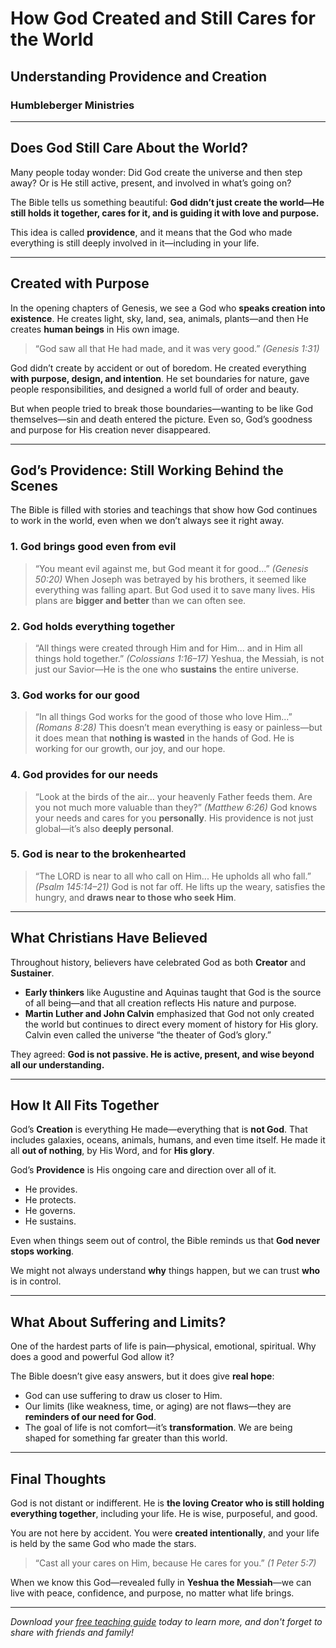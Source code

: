 # How God Created and Still Cares for the World

## Understanding Providence and Creation

### Humbleberger Ministries

---

## Does God Still Care About the World?

Many people today wonder:
Did God create the universe and then step away?
Or is He still active, present, and involved in what’s going on?

The Bible tells us something beautiful:
**God didn’t just create the world—He still holds it together, cares for it, and is guiding it with love and purpose.**

This idea is called **providence**, and it means that the God who made everything is still deeply involved in it—including in your life.

---

## Created with Purpose

In the opening chapters of Genesis, we see a God who **speaks creation into existence**. He creates light, sky, land, sea, animals, plants—and then He creates **human beings** in His own image.

> “God saw all that He had made, and it was very good.” _(Genesis 1:31)_

God didn’t create by accident or out of boredom. He created everything **with purpose, design, and intention**. He set boundaries for nature, gave people responsibilities, and designed a world full of order and beauty.

But when people tried to break those boundaries—wanting to be like God themselves—sin and death entered the picture. Even so, God’s goodness and purpose for His creation never disappeared.

---

## God’s Providence: Still Working Behind the Scenes

The Bible is filled with stories and teachings that show how God continues to work in the world, even when we don’t always see it right away.

### 1. **God brings good even from evil**

> “You meant evil against me, but God meant it for good...” _(Genesis 50:20)_
> When Joseph was betrayed by his brothers, it seemed like everything was falling apart. But God used it to save many lives. His plans are **bigger and better** than we can often see.

### 2. **God holds everything together**

> “All things were created through Him and for Him... and in Him all things hold together.” _(Colossians 1:16–17)_
> Yeshua, the Messiah, is not just our Savior—He is the one who **sustains** the entire universe.

### 3. **God works for our good**

> “In all things God works for the good of those who love Him...” _(Romans 8:28)_
> This doesn’t mean everything is easy or painless—but it does mean that **nothing is wasted** in the hands of God. He is working for our growth, our joy, and our hope.

### 4. **God provides for our needs**

> “Look at the birds of the air... your heavenly Father feeds them. Are you not much more valuable than they?” _(Matthew 6:26)_
> God knows your needs and cares for you **personally**. His providence is not just global—it’s also **deeply personal**.

### 5. **God is near to the brokenhearted**

> “The LORD is near to all who call on Him... He upholds all who fall.” _(Psalm 145:14–21)_
> God is not far off. He lifts up the weary, satisfies the hungry, and **draws near to those who seek Him**.

---

## What Christians Have Believed

Throughout history, believers have celebrated God as both **Creator** and **Sustainer**.

- **Early thinkers** like Augustine and Aquinas taught that God is the source of all being—and that all creation reflects His nature and purpose.
- **Martin Luther and John Calvin** emphasized that God not only created the world but continues to direct every moment of history for His glory. Calvin even called the universe “the theater of God’s glory.”

They agreed: **God is not passive. He is active, present, and wise beyond all our understanding.**

---

## How It All Fits Together

God’s **Creation** is everything He made—everything that is **not God**. That includes galaxies, oceans, animals, humans, and even time itself. He made it all **out of nothing**, by His Word, and for **His glory**.

God’s **Providence** is His ongoing care and direction over all of it.

- He provides.
- He protects.
- He governs.
- He sustains.

Even when things seem out of control, the Bible reminds us that **God never stops working**.

We might not always understand **why** things happen, but we can trust **who** is in control.

---

## What About Suffering and Limits?

One of the hardest parts of life is pain—physical, emotional, spiritual. Why does a good and powerful God allow it?

The Bible doesn’t give easy answers, but it does give **real hope**:

- God can use suffering to draw us closer to Him.
- Our limits (like weakness, time, or aging) are not flaws—they are **reminders of our need for God**.
- The goal of life is not comfort—it’s **transformation**.
  We are being shaped for something far greater than this world.

---

## Final Thoughts

God is not distant or indifferent. He is **the loving Creator who is still holding everything together**, including your life. He is wise, purposeful, and good.

You are not here by accident. You were **created intentionally**, and your life is held by the same God who made the stars.

> “Cast all your cares on Him, because He cares for you.” _(1 Peter 5:7)_

When we know this God—revealed fully in **Yeshua the Messiah**—we can live with peace, confidence, and purpose, no matter what life brings.

---

_Download your [free teaching guide](../../assets/Providence-and-Creation-Teaching-Guide.pdf) today to learn more, and don't forget to share with friends and family!_
